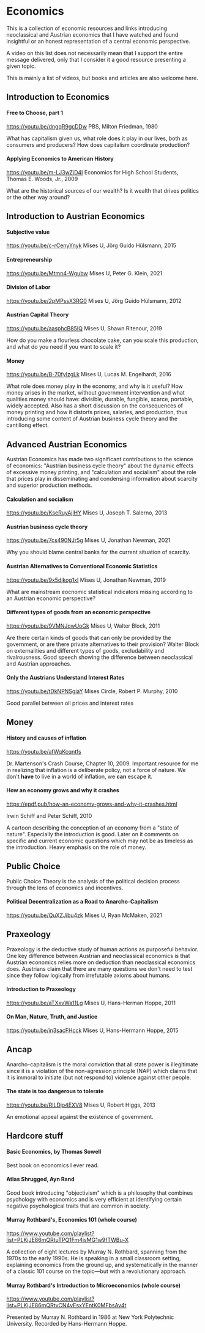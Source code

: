 # Economics
This is a collection of economic resources and links introducing neoclassical and Austrian economics that I have watched and found insightful or an honest representation of a central economic perspective.

A video on this list does not necessarily mean that I support the entire message delivered, only that I consider it a good resource presenting a given topic.

This is mainly a list of videos, but books and articles are also welcome here.

## Introduction to Economics
#### Free to Choose, part 1
https://youtu.be/dngqR9gcDDw
PBS, Milton Friedman, 1980

What has capitalism given us, what role does it play in our lives, both as consumers and producers? How does capitalism coordinate production?

#### Applying Economics to American History
https://youtu.be/m-LJ3wZjD4I
Economics for High School Students, Thomas E. Woods, Jr., 2009

What are the historical sources of our wealth? Is it wealth that drives politics or the other way around?

## Introduction to Austrian Economics
#### Subjective value
https://youtu.be/c-rCenyYnyk
Mises U, Jörg Guido Hülsmann, 2015

#### Entrepreneurship
https://youtu.be/Mtmn4-Wgubw
Mises U, Peter G. Klein, 2021

#### Division of Labor
https://youtu.be/2pMPssX3RG0
Mises U, Jörg Guido Hülsmann, 2012

#### Austrian Capital Theory
https://youtu.be/aasphcB85IQ
Mises U, Shawn Ritenour, 2019

How do you make a flourless chocolate cake, can you scale this production, and what do you need if you want to scale it?

#### Money
https://youtu.be/B-70fyIzgLk
Mises U, Lucas M. Engelhardt, 2016

What role does money play in the economy, and why is it useful? How money arises in the market, without government intervention and what qualities money should have: divisible, durable, fungible, scarce, portable, widely accepted. Also has a short discussion on the consequences of money printing and how it distorts prices, salaries, and production, thus introducing some content of Austrian business cycle theory and the cantillong effect.  

## Advanced Austrian Economics
Austrian Economics has made two significant contributions to the science of economics: "Austrian business cycle theory" about the dynamic effects of excessive money printing, and "calculation and socialism" about the role that prices play in disseminating and condensing information about scarcity and superior production methods.

#### Calculation and socialism
https://youtu.be/KseRuyAjlHY
Mises U, Joseph T. Salerno, 2013

#### Austrian business cycle theory
https://youtu.be/7cs490NJr5g
Mises U, Jonathan Newman, 2021

Why you should blame central banks for the current situation of scarcity.

#### Austrian Alternatives to Conventional Economic Statistics
https://youtu.be/9x5djkog1xI
Mises U, Jonathan Newman, 2019

What are mainstream eocnomic statistical indicators missing according to an Austrian economic perspective?

#### Different types of goods from an economic perspective
https://youtu.be/9VMNJowUoGk
Mises U, Walter Block, 2011

Are there certain kinds of goods that can only be provided by the government, or are there private alternatives to their provision? Walter Block on externalities and different types of goods, excludability and rivalrousness. Good speech showing the difference between neoclassical and Austrian approaches.

#### Only the Austrians Understand Interest Rates
https://youtu.be/tDkNPNSgiaY
Mises Circle, Robert P. Murphy, 2010

Good parallel between oil prices and interest rates

## Money
#### History and causes of inflation
https://youtu.be/afWqKcqntfs

Dr. Martenson's Crash Course, Chapter 10, 2009. Important resource for me in realizing that inflation is a deliberate policy, not a force of nature. We don't **have** to live in a world of inflation, we **can** escape it.

#### How an economy grows and why it crashes
https://epdf.pub/how-an-economy-grows-and-why-it-crashes.html

Irwin Schiff and Peter Schiff, 2010

A cartoon describing the conception of an economy from a "state of nature". Especially the introduction is good. Later on it comments on specific and current economic questions which may not be as timeless as the introduction. Heavy emphasis on the role of money.

## Public Choice
Public Choice Theory is the analysis of the political decision process through the lens of economics and incentives.

#### Political Decentralization as a Road to Anarcho-Capitalism
https://youtu.be/QuXZJibu4zk
Mises U, Ryan McMaken, 2021

## Praxeology
Praxeology is the deductive study of human actions as purposeful behavior. One key difference between Austrian and neoclassical economics is that Austrian economics relies more on deduction than neoclassical economics does. Austrians claim that there are many questions we don't need to test since they follow logically from irrefutable axioms about humans.

#### Introduction to Praxeology
https://youtu.be/aTXxvWa11Lg
Mises U, Hans-Herman Hoppe, 2011

#### On Man, Nature, Truth, and Justice
https://youtu.be/in3sacFHcck
Mises U, Hans-Hermann Hoppe, 2015

## Ancap
Anarcho-capitalism is the moral conviction that all state power is illegitimate since it is a violation of the non-agression principle (NAP) which claims that it is immoral to initiate (but not respond to) violence against other people.

#### The state is too dangerous to tolerate
https://youtu.be/RILDjo4EXV8
Mises U, Robert Higgs, 2013

An emotional appeal against the existence of government.

## Hardcore stuff
#### Basic Economics, by Thomas Sowell

Best book on economics I ever read.

#### Atlas Shrugged, Ayn Rand

Good book introducing "objectivism" which is a philosophy that combines psychology with economics and is very efficient at identifying certain negative psychological traits that are common in society.

#### Murray Rothbard's, Economics 101 (whole course)
https://www.youtube.com/playlist?list=PLKjJE86mQRtuTPQ1Fm4isMG1w9fTWBu-X

A collection of eight lectures by Murray N. Rothbard, spanning from the 1970s to the early 1990s. He is speaking in a small classroom setting, explaining economics from the ground up, and systematically in the manner of a classic 101 course on the topic—but with a revolutionary approach.

#### Murray Rothbard's Introduction to Microeconomics (whole course)
https://www.youtube.com/playlist?list=PLKjJE86mQRtvCN4vEsxYEntK0MFbsAv4t

Presented by Murray N. Rothbard in 1986 at New York Polytechnic University. Recorded by Hans-Hermann Hoppe.
